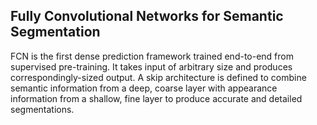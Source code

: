## Fully Convolutional Networks for Semantic Segmentation
FCN is the first dense prediction framework trained end-to-end from supervised pre-training. It takes input of arbitrary size and produces correspondingly-sized output. A skip architecture is defined to combine semantic information from a deep, coarse layer with appearance information from a shallow, fine layer to produce accurate and detailed segmentations.
